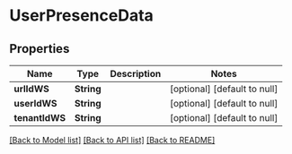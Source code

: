 # UserPresenceData
## Properties

| Name | Type | Description | Notes |
|------------ | ------------- | ------------- | -------------|
| **urlIdWS** | **String** |  | [optional] [default to null] |
| **userIdWS** | **String** |  | [optional] [default to null] |
| **tenantIdWS** | **String** |  | [optional] [default to null] |

[[Back to Model list]](../README.md#documentation-for-models) [[Back to API list]](../README.md#documentation-for-api-endpoints) [[Back to README]](../README.md)

